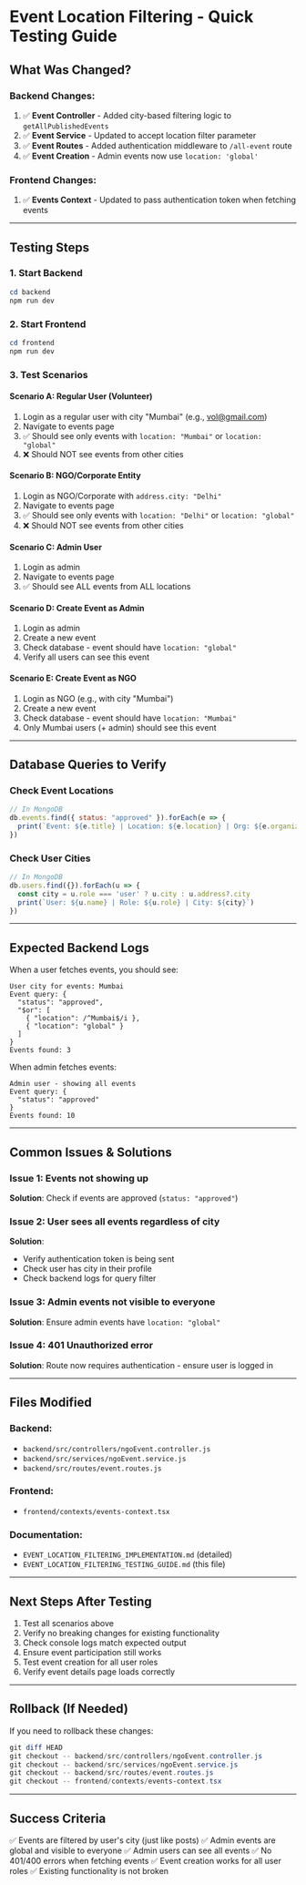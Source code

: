 # Event Location Filtering - Quick Testing Guide

## What Was Changed?

### Backend Changes:
1. ✅ **Event Controller** - Added city-based filtering logic to `getAllPublishedEvents`
2. ✅ **Event Service** - Updated to accept location filter parameter
3. ✅ **Event Routes** - Added authentication middleware to `/all-event` route
4. ✅ **Event Creation** - Admin events now use `location: 'global'`

### Frontend Changes:
1. ✅ **Events Context** - Updated to pass authentication token when fetching events

---

## Testing Steps

### 1. Start Backend
```powershell
cd backend
npm run dev
```

### 2. Start Frontend
```powershell
cd frontend
npm run dev
```

### 3. Test Scenarios

#### Scenario A: Regular User (Volunteer)
1. Login as a regular user with city "Mumbai" (e.g., vol@gmail.com)
2. Navigate to events page
3. ✅ Should see only events with `location: "Mumbai"` or `location: "global"`
4. ❌ Should NOT see events from other cities

#### Scenario B: NGO/Corporate Entity
1. Login as NGO/Corporate with `address.city: "Delhi"`
2. Navigate to events page
3. ✅ Should see only events with `location: "Delhi"` or `location: "global"`
4. ❌ Should NOT see events from other cities

#### Scenario C: Admin User
1. Login as admin
2. Navigate to events page
3. ✅ Should see ALL events from ALL locations

#### Scenario D: Create Event as Admin
1. Login as admin
2. Create a new event
3. Check database - event should have `location: "global"`
4. Verify all users can see this event

#### Scenario E: Create Event as NGO
1. Login as NGO (e.g., with city "Mumbai")
2. Create a new event
3. Check database - event should have `location: "Mumbai"`
4. Only Mumbai users (+ admin) should see this event

---

## Database Queries to Verify

### Check Event Locations
```javascript
// In MongoDB
db.events.find({ status: "approved" }).forEach(e => {
  print(`Event: ${e.title} | Location: ${e.location} | Org: ${e.organization}`)
})
```

### Check User Cities
```javascript
// In MongoDB
db.users.find({}).forEach(u => {
  const city = u.role === 'user' ? u.city : u.address?.city
  print(`User: ${u.name} | Role: ${u.role} | City: ${city}`)
})
```

---

## Expected Backend Logs

When a user fetches events, you should see:
```
User city for events: Mumbai
Event query: {
  "status": "approved",
  "$or": [
    { "location": /^Mumbai$/i },
    { "location": "global" }
  ]
}
Events found: 3
```

When admin fetches events:
```
Admin user - showing all events
Event query: {
  "status": "approved"
}
Events found: 10
```

---

## Common Issues & Solutions

### Issue 1: Events not showing up
**Solution**: Check if events are approved (`status: "approved"`)

### Issue 2: User sees all events regardless of city
**Solution**: 
- Verify authentication token is being sent
- Check user has city in their profile
- Check backend logs for query filter

### Issue 3: Admin events not visible to everyone
**Solution**: Ensure admin events have `location: "global"`

### Issue 4: 401 Unauthorized error
**Solution**: Route now requires authentication - ensure user is logged in

---

## Files Modified

### Backend:
- `backend/src/controllers/ngoEvent.controller.js`
- `backend/src/services/ngoEvent.service.js`
- `backend/src/routes/event.routes.js`

### Frontend:
- `frontend/contexts/events-context.tsx`

### Documentation:
- `EVENT_LOCATION_FILTERING_IMPLEMENTATION.md` (detailed)
- `EVENT_LOCATION_FILTERING_TESTING_GUIDE.md` (this file)

---

## Next Steps After Testing

1. Test all scenarios above
2. Verify no breaking changes for existing functionality
3. Check console logs match expected output
4. Ensure event participation still works
5. Test event creation for all user roles
6. Verify event details page loads correctly

---

## Rollback (If Needed)

If you need to rollback these changes:
```powershell
git diff HEAD
git checkout -- backend/src/controllers/ngoEvent.controller.js
git checkout -- backend/src/services/ngoEvent.service.js
git checkout -- backend/src/routes/event.routes.js
git checkout -- frontend/contexts/events-context.tsx
```

---

## Success Criteria

✅ Events are filtered by user's city (just like posts)
✅ Admin events are global and visible to everyone
✅ Admin users can see all events
✅ No 401/400 errors when fetching events
✅ Event creation works for all user roles
✅ Existing functionality is not broken
